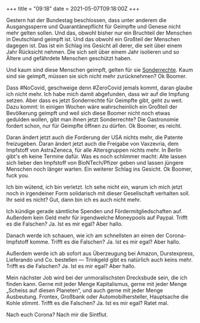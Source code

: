 +++
title = "09:18"
date = 2021-05-07T09:18:00Z
+++

Gestern hat der Bundestag beschlossen, dass unter anderem die Ausgangssperre und Quarantänepflicht für Geimpfte und Genese nicht mehr gelten sollen. Und das, obwohl bisher nur ein Bruchteil der Menschen in Deutschland geimpft ist. Und das obwohl ein Großteil der Menschen dagegen ist. Das ist ein Schlag ins Gesicht all derer, die seit über einem Jahr Rücksicht nehmen. Die sich seit über einem Jahr isolieren und so Ältere und gefährdete Menschen geschützt haben.

Und kaum sind diese Menschen geimpft, gelten für sie [Sonderrechte](/2021/privilegal/). Kaum sind sie geimpft, müssen sie sich nicht mehr zurücknehmen? Ok Boomer.

Dass #NoCovid, geschweige denn #ZeroCovid jemals kommt, daran glaube ich nicht mehr. Ich habe mich damit abgefunden, dass wir auf die Impfung setzen. Aber dass es jetzt Sonderrechte für Geimpfte gibt, geht zu weit. Dazu kommt: In einigen Wochen wäre wahrscheinlich ein Großteil der Bevölkerung geimpft und weil sich diese Boomer nicht noch etwas gedulden wollen, gibt man ihnen jetzt Sonderrechte? Die Gastronomie fordert schon, nur für Geimpfte öffnen zu dürfen. Ok Boomer, es reicht.

Daran ändert jetzt auch die Forderung der USA nichts mehr, die Patente freizugeben. Daran ändert jetzt auch die Freigabe von Vaxzevria, dem Impfstoff von AstraZeneca, für alle Altersgruppen nichts mehr. In Berlin gibt's eh keine Termine dafür. Was es noch schlimmer macht: Alte lassen sich lieber den Impfstoff von BioNTech/Pfizer geben und lassen jüngere Menschen noch länger warten. Ein weiterer Schlag ins Gesicht. Ok Boomer, fuck you.

Ich bin wütend, ich bin verletzt. Ich sehe nicht ein, warum ich mich jetzt noch in irgendeiner Form solidarisch mit dieser Gesellschaft verhalten soll. Ihr seid es nicht? Gut, dann bin ich es auch nicht mehr.

Ich kündige gerade sämtliche Spenden und Fördermitgliedschaften auf. Außerdem kein Geld mehr für irgendwelche Moneypools auf Paypal. Trifft es die Falschen? Ja. Ist es mir egal? Aber hallo.

Danach werde ich schauen, wie ich am schnellsten an einen der Corona-Impfstoff komme. Trifft es die Falschen? Ja. Ist es mir egal? Aber hallo.

Außerdem werde ich ab sofort aus Überzeugung bei Amazon, Durstexpress, Lieferando und Co. bestellen — Trinkgeld gibt es natürlich auch keins mehr. Trifft es die Falschen? Ja. Ist es mir egal? Aber hallo.

Mein nächster Job wird bei der unmoralischsten Drecksbude sein, die ich finden kann. Gerne mit jeder Menge Kapitalismus, gerne mit jeder Menge „Scheiss auf diesen Planeten“, und auch gerne mit jeder Menge Ausbeutung. Frontex, Großbank oder Automobilhersteller, Hauptsache die Kohle stimmt. Trifft es die Falschen? Ja. Ist es mir egal? Ratet mal.

Nach euch Corona? Nach mir die Sintflut.